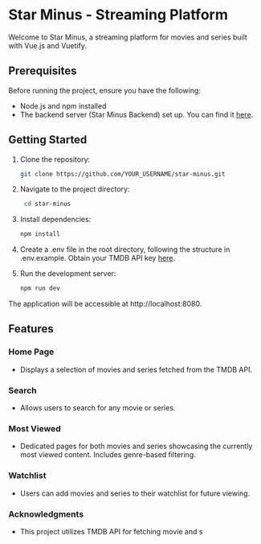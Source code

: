 # Star Minus - Streaming Platform

Welcome to Star Minus, a streaming platform for movies and series built with Vue.js and Vuetify.

## Prerequisites

Before running the project, ensure you have the following:

- Node.js and npm installed
- The backend server (Star Minus Backend) set up. You can find it [here](https://github.com/Arthurandradens/star-minus-backend).

## Getting Started

1. Clone the repository:

   ```bash
   git clone https://github.com/YOUR_USERNAME/star-minus.git
2. Navigate to the project directory:

   ```bash
    cd star-minus
3. Install dependencies:

     ```bash
    npm install
4. Create a .env file in the root directory, following the structure in .env.example. Obtain your TMDB API key [here](https://www.themoviedb.org/login?to=read_me&redirect=%2Freference%2Fintro%2Fgetting-started).

5. Run the development server:

     ```bash
    npm run dev
The application will be accessible at http://localhost:8080.

## Features
### Home Page
- Displays a selection of movies and series fetched from the TMDB API.
### Search
- Allows users to search for any movie or series.
### Most Viewed
- Dedicated pages for both movies and series showcasing the currently most viewed content.
  Includes genre-based filtering.
### Watchlist
- Users can add movies and series to their watchlist for future viewing.

### Acknowledgments
- This project utilizes TMDB API for fetching movie and s
